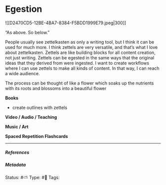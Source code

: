 
# Egestion

![[D2470CD5-12BE-4BA7-8384-F5BDD1999E79.jpeg|300]]

“As above. So below.”

People usually see zettelkasten as only a writing tool, but I think it can be used for much more. I think zettels are very versatile, and that’s what I love about zettelkasten. Zettels are like building blocks for all content creation, not just writing. Zettels can be egested in the same ways that the original ideas that they derived from were ingested.  I want to create workflows where I can use zettels to make all kinds of content. In that way, I can reach a wide audience.

The process can be thought of like a flower which soaks up the nutrients with its roots and blossoms into a beautiful flower

**Books**
- create outlines with zettels

**Video / Audio / Teaching**

**Music / Art**

**Spaced Repetition Flashcards**


___

##### References


##### Metadata
Status: #⛅️ 
Type: #🔵 
Tags: